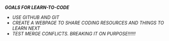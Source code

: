 ***GOALS FOR LEARN-TO-CODE***

- *USE GITHUB AND GIT*
- *CREATE A WEBPAGE TO SHARE CODING RESOURCES AND THINGS TO LEARN NEXT*
- *TEST MERGE CONFLICTS. BREAKING IT ON PURPOSE!!!!!!*
